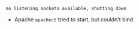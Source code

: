```text
no listening sockets available, shutting down
```
- Apache `apachect` tried to start, but couldn't bind 